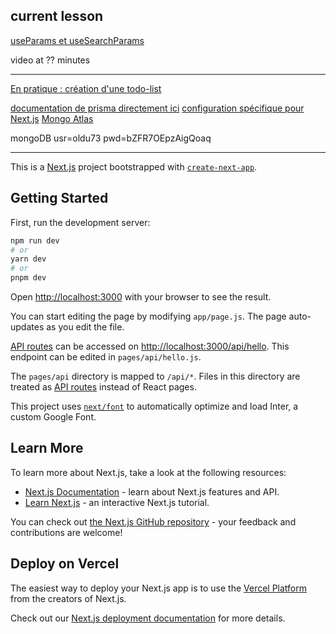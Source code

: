 
## current lesson

[useParams et useSearchParams](https://dyma.fr/developer/list/v2/chapters/core/6446d0e34b84436858ff303d/6448bd1dcc95ebd0d49376af/lesson)

video at ?? minutes

---

[En pratique : création d'une todo-list](https://dyma.fr/developer/list/v2/chapters/core/64380a88eb91ca601832ac74/643900c7eb91ca6018334046/lesson)

[documentation de prisma directement ici](https://www.prisma.io/)
[configuration spécifique pour Next.js](https://www.prisma.io/nextjs)
[Mongo Atlas](https://www.mongodb.com/fr-fr/products/platform/atlas-database)

mongoDB usr=oldu73 pwd=bZFR7OEpzAigQoaq

---

This is a [Next.js](https://nextjs.org/) project bootstrapped with [`create-next-app`](https://github.com/vercel/next.js/tree/canary/packages/create-next-app).

## Getting Started

First, run the development server:

```bash
npm run dev
# or
yarn dev
# or
pnpm dev
```

Open [http://localhost:3000](http://localhost:3000) with your browser to see the result.

You can start editing the page by modifying `app/page.js`. The page auto-updates as you edit the file.

[API routes](https://nextjs.org/docs/api-routes/introduction) can be accessed on [http://localhost:3000/api/hello](http://localhost:3000/api/hello). This endpoint can be edited in `pages/api/hello.js`.

The `pages/api` directory is mapped to `/api/*`. Files in this directory are treated as [API routes](https://nextjs.org/docs/api-routes/introduction) instead of React pages.

This project uses [`next/font`](https://nextjs.org/docs/basic-features/font-optimization) to automatically optimize and load Inter, a custom Google Font.

## Learn More

To learn more about Next.js, take a look at the following resources:

- [Next.js Documentation](https://nextjs.org/docs) - learn about Next.js features and API.
- [Learn Next.js](https://nextjs.org/learn) - an interactive Next.js tutorial.

You can check out [the Next.js GitHub repository](https://github.com/vercel/next.js/) - your feedback and contributions are welcome!

## Deploy on Vercel

The easiest way to deploy your Next.js app is to use the [Vercel Platform](https://vercel.com/new?utm_medium=default-template&filter=next.js&utm_source=create-next-app&utm_campaign=create-next-app-readme) from the creators of Next.js.

Check out our [Next.js deployment documentation](https://nextjs.org/docs/deployment) for more details.
